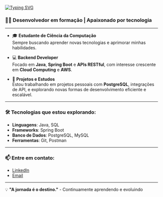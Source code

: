 [![Typing SVG](https://readme-typing-svg.herokuapp.com/?color=#0000CD&size=35&center=true&vCenter=true&width=1000&lines=+Oi!+eu+sou+o+Mauricio,+seja+Bem+vindo+ao+meu+Github+)](https://git.io/typing-svg)

### 👨‍💻 **Desenvolvedor em formação | Apaixonado por tecnologia**

---

- 🎓 **Estudante de Ciência da Computação**  
  Sempre buscando aprender novas tecnologias e aprimorar minhas habilidades.

- 💻 **Backend Developer**  
  Focado em **Java**, **Spring Boot** e **APIs RESTful**, com interesse crescente em **Cloud Computing** e **AWS**.

- 🚀 **Projetos e Estudos**  
  Estou trabalhando em projetos pessoais com **PostgreSQL**, integrações de API, e explorando novas formas de desenvolvimento eficiente e escalável.

---

### 🛠️ **Tecnologias que estou explorando:**
- **Linguagens**: Java, SQL
- **Frameworks**: Spring Boot
- **Banco de Dados**: PostgreSQL, MySQL
- **Ferramentas**: Git, Postman

---

### 📫 **Entre em contato:**

- [LinkedIn](https://www.linkedin.com/in/mauricio-gomes-479221223/)  
- [Email](ghomes.mauricio@gmail.com)

---

💡 **"A jornada é o destino."** - Continuamente aprendendo e evoluindo

